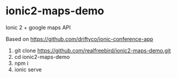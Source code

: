 # ionic2-maps-demo
Ionic 2 + google maps API

Based on https://github.com/driftyco/ionic-conference-app

1. git clone https://github.com/realfreebird/ionic2-maps-demo.git
2. cd ionic2-maps-demo
3. npm i
4. ionic serve